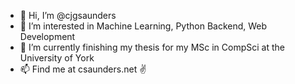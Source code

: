 - 👋 Hi, I’m @cjgsaunders
- 👀 I’m interested in Machine Learning, Python Backend, Web Development
- 🌱 I’m currently finishing my thesis for my MSc in CompSci at the University of York
- 📫 Find me at csaunders.net  ✌



<!---
cjgsaunders/cjgsaunders is a ✨ special ✨ repository because its `README.md` (this file) appears on your GitHub profile.
You can click the Preview link to take a look at your changes.
--->
